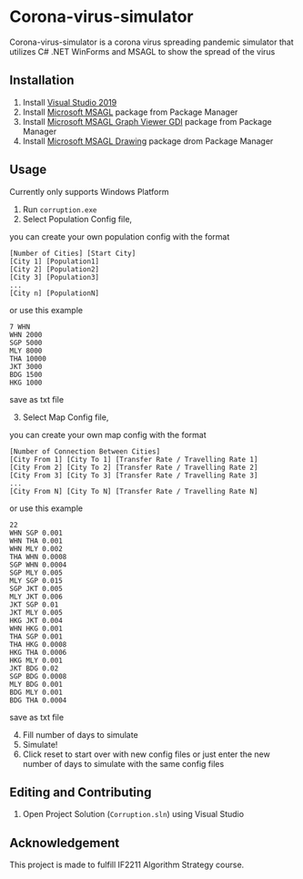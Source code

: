 # Corona-virus-simulator
Corona-virus-simulator is a corona virus spreading pandemic simulator that utilizes C# .NET WinForms and MSAGL to show the spread of the virus

## Installation
1. Install [Visual Studio 2019](https://visualstudio.microsoft.com/downloads/)
1. Install [Microsoft MSAGL](https://www.nuget.org/packages/Microsoft.Msagl/) package from Package Manager
1. Install [Microsoft MSAGL Graph Viewer GDI](https://www.nuget.org/packages/Microsoft.Msagl.GraphViewerGDI/) package from Package Manager
1. Install [Microsoft MSAGL Drawing](https://www.nuget.org/packages/Microsoft.Msagl.Drawing/) package drom Package Manager

## Usage
Currently only supports Windows Platform

1. Run `corruption.exe`
2. Select Population Config file,

you can create your own population config with the format
```
[Number of Cities] [Start City]
[City 1] [Population1]
[City 2] [Population2]
[City 3] [Population3]
...
[City n] [PopulationN]
```

or use this example
```
7 WHN
WHN 2000
SGP 5000
MLY 8000
THA 10000
JKT 3000
BDG 1500
HKG 1000
```
save as txt file

3. Select Map Config file,

you can create your own map config with the format
```
[Number of Connection Between Cities]
[City From 1] [City To 1] [Transfer Rate / Travelling Rate 1]
[City From 2] [City To 2] [Transfer Rate / Travelling Rate 2]
[City From 3] [City To 3] [Transfer Rate / Travelling Rate 3]
...
[City From N] [City To N] [Transfer Rate / Travelling Rate N]
```
or use this example
```
22
WHN SGP 0.001
WHN THA 0.001
WHN MLY 0.002
THA WHN 0.0008
SGP WHN 0.0004
SGP MLY 0.005
MLY SGP 0.015
SGP JKT 0.005
MLY JKT 0.006
JKT SGP 0.01
JKT MLY 0.005
HKG JKT 0.004
WHN HKG 0.001
THA SGP 0.001
THA HKG 0.0008
HKG THA 0.0006
HKG MLY 0.001
JKT BDG 0.02
SGP BDG 0.0008
MLY BDG 0.001
BDG MLY 0.001
BDG THA 0.0004
```
save as txt file

4. Fill number of days to simulate
5. Simulate!
6. Click reset to start over with new config files or just enter the new number of days to simulate with the same config files

## Editing and Contributing
1. Open Project Solution (`Corruption.sln`) using Visual Studio

## Acknowledgement
This project is made to fulfill IF2211 Algorithm Strategy course.
